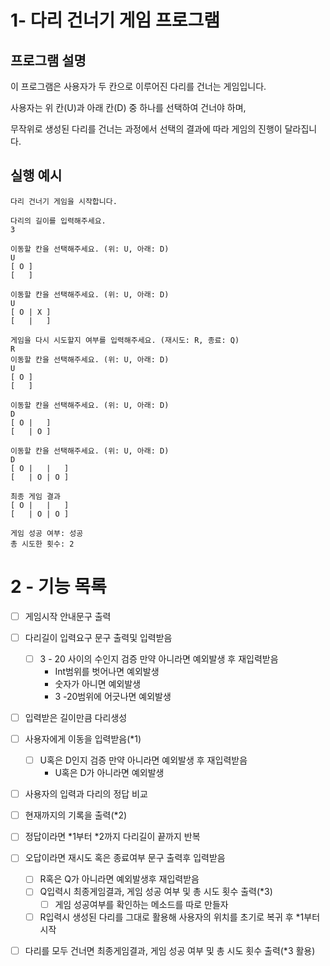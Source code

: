 # 1- 다리 건너기 게임 프로그램

## 프로그램 설명

이 프로그램은 사용자가 두 칸으로 이루어진 다리를 건너는 게임입니다.

사용자는 위 칸(U)과 아래 칸(D) 중 하나를 선택하여 건너야 하며,

무작위로 생성된 다리를 건너는 과정에서 선택의 결과에 따라 게임의 진행이 달라집니다.


## 실행 예시

~~~
다리 건너기 게임을 시작합니다.

다리의 길이를 입력해주세요.
3

이동할 칸을 선택해주세요. (위: U, 아래: D)
U
[ O ]
[   ]

이동할 칸을 선택해주세요. (위: U, 아래: D)
U
[ O | X ]
[   |   ]

게임을 다시 시도할지 여부를 입력해주세요. (재시도: R, 종료: Q)
R
이동할 칸을 선택해주세요. (위: U, 아래: D)
U
[ O ]
[   ]

이동할 칸을 선택해주세요. (위: U, 아래: D)
D
[ O |   ]
[   | O ]

이동할 칸을 선택해주세요. (위: U, 아래: D)
D
[ O |   |   ]
[   | O | O ]

최종 게임 결과
[ O |   |   ]
[   | O | O ]

게임 성공 여부: 성공
총 시도한 횟수: 2
~~~
# 2 - 기능 목록
- [ ] 게임시작 안내문구 출력
- [ ] 다리길이 입력요구 문구 출력및 입력받음
    - [ ] 3 - 20 사이의 수인지 검증 만약 아니라면 예외발생 후 재입력받음
      - Int범위를 벗어나면 예외발생
      - 숫자가 아니면 예외발생
      - 3 -20범위에 어긋나면 예외발생
- [ ] 입력받은 길이만큼 다리생성
- [ ] 사용자에게 이동을 입력받음(*1)
  - [ ] U혹은 D인지 검증 만약 아니라면 예외발생 후 재입력받음
    - U혹은 D가 아니라면 예외발생
- [ ] 사용자의 입력과 다리의 정답 비교
- [ ] 현재까지의 기록을 출력(*2)
- [ ] 정답이라면 *1부터 *2까지 다리길이 끝까지 반복
- [ ] 오답이라면 재시도 혹은 종료여부 문구 출력후 입력받음
    - [ ] R혹은 Q가 아니라면 예외발생후 재입력받음
    - [ ] Q입력시 최종게임결과, 게임 성공 여부 및 총 시도 횟수 출력(*3)
        - [ ] 게임 성공여부를 확인하는 메소드를 따로 만들자
    - [ ] R입력시 생성된 다리를 그대로 활용해 사용자의 위치를 초기로 복귀 후 *1부터 시작
- [ ] 다리를 모두 건너면 최종게임결과, 게임 성공 여부 및 총 시도 횟수 출력(*3 활용)



